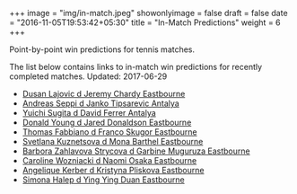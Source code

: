 +++
image = "img/in-match.jpeg"
showonlyimage = false
draft = false
date = "2016-11-05T19:53:42+05:30"
title = "In-Match Predictions"
weight = 6
+++

Point-by-point win predictions for tennis matches.

<!--more-->


The list below contains links to in-match win predictions for recently completed matches. Updated: 2017-06-29

<ul>
<li><a href="/match1/">Dusan Lajovic d Jeremy Chardy Eastbourne</a></li>
<li><a href="/match2/">Andreas Seppi d Janko Tipsarevic Antalya</a></li>
<li><a href="/match3/">Yuichi Sugita d David Ferrer Antalya</a></li>
<li><a href="/match4/">Donald Young d Jared Donaldson Eastbourne</a></li>
<li><a href="/match5/">Thomas Fabbiano d Franco Skugor Eastbourne</a></li>
<li><a href="/match6/">Svetlana Kuznetsova d Mona Barthel Eastbourne</a></li>
<li><a href="/match7/">Barbora Zahlavova Strycova d Garbine Muguruza Eastbourne</a></li>
<li><a href="/match8/">Caroline Wozniacki d Naomi Osaka Eastbourne</a></li>
<li><a href="/match9/">Angelique Kerber d Kristyna Pliskova Eastbourne</a></li>
<li><a href="/match10/">Simona Halep d Ying Ying Duan Eastbourne</a></li>
</ul>
